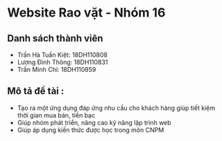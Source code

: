 # Website Rao vặt - Nhóm 16
## Danh sách thành viên
* Trần Hà Tuấn Kiệt: 18DH110808
* Lương Đình Thông: 18DH110831
* Trần Minh Chí: 18DH110859
## Mô tả đề tài :
<ul>
    <li>Tạo ra một ứng dụng đáp ứng nhu cầu cho khách hàng giúp tiết kiệm thời gian mua bán, tiền bạc</li>
    <li>Giúp nhóm phát triển, nâng cao kỹ năng lập trình web</li>
    <li>Giúp áp dụng kiến thức được học trong môn CNPM</li>
</ul>


